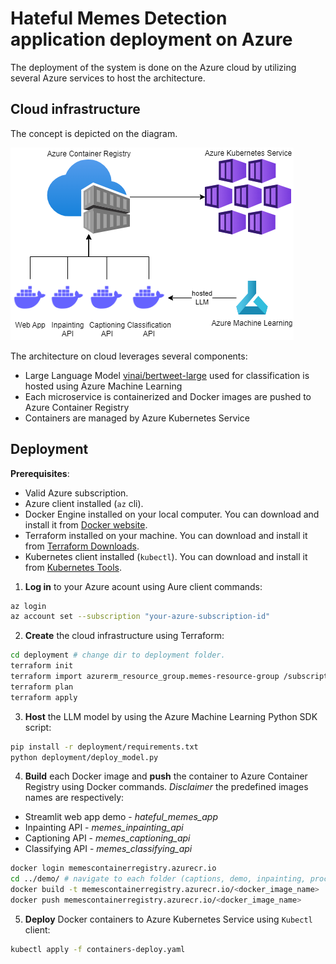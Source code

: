 # Hateful Memes Detection application deployment on Azure

The deployment of the system is done on the Azure cloud by utilizing several Azure services to host the architecture.

## Cloud infrastructure

The concept is depicted on the diagram.

![Diagram](deployment_azure.png)

The architecture on cloud leverages several components:
* Large Language Model [vinai/bertweet-large](https://huggingface.co/vinai/bertweet-large) used for classification is hosted using Azure Machine Learning
* Each microservice is containerized and Docker images are pushed to Azure Container Registry
* Containers are managed by Azure Kubernetes Service

## Deployment

**Prerequisites**:
* Valid Azure subscription.
* Azure client installed (`az` cli).
* Docker Engine installed on your local computer. You can download and install it from [Docker website](https://docs.docker.com/engine/install/).
* Terraform installed on your machine. You can download and install it from [Terraform Downloads](https://www.terraform.io/downloads.html).
* Kubernetes client installed (`kubectl`). You can download and install it from [Kubernetes Tools](https://kubernetes.io/docs/tasks/tools/).

1. **Log in** to your Azure acount using Aure client commands:
```bash
az login
az account set --subscription "your-azure-subscription-id"
```

<!-- 2. **Create resource group and container registry** using Azure client command:
```bash
az group create --name memes-resource-group --location WestEurope
az acr create --resource-group memes_rg --name memescontainerregistry --sku Basic
``` -->


2. **Create** the cloud infrastructure using Terraform:
```bash
cd deployment # change dir to deployment folder.
terraform init
terraform import azurerm_resource_group.memes-resource-group /subscriptions/<your-azure-subscription-id>/resourceGroups/memes-resource-group
terraform plan
terraform apply
```

3. **Host** the LLM model by using the Azure Machine Learning Python SDK script:
```bash
pip install -r deployment/requirements.txt
python deployment/deploy_model.py
```

4. **Build** each Docker image and **push** the container to Azure Container Registry using Docker commands.
*Disclaimer* the predefined images names are respectively:
* Streamlit web app demo - *hateful_memes_app*
* Inpainting API - *memes_inpainting_api*
* Captioning API - *memes_captioning_api*
* Classifying API - *memes_classifying_api*

```bash
docker login memescontainerregistry.azurecr.io
cd ../demo/ # navigate to each folder (captions, demo, inpainting, procap)
docker build -t memescontainerregistry.azurecr.io/<docker_image_name> .
docker push memescontainerregistry.azurecr.io/<docker_image_name>
```

5. **Deploy** Docker containers to Azure Kubernetes Service using `Kubectl` client:
```bash
kubectl apply -f containers-deploy.yaml
```
